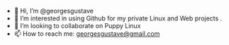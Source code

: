 - 👋 Hi, I’m @georgesgustave
- 👀 I’m interested in using Github for my private Linux and Web projects
.
- 💞️ I’m looking to collaborate on Puppy Linux
- 📫 How to reach me: georgesgustave@gmail.com

<!---
georgesgustave/georgesgustave is a ✨ special ✨ repository because its `README.md` (this file) appears on your GitHub profile.
You can click the Preview link to take a look at your changes.
--->
